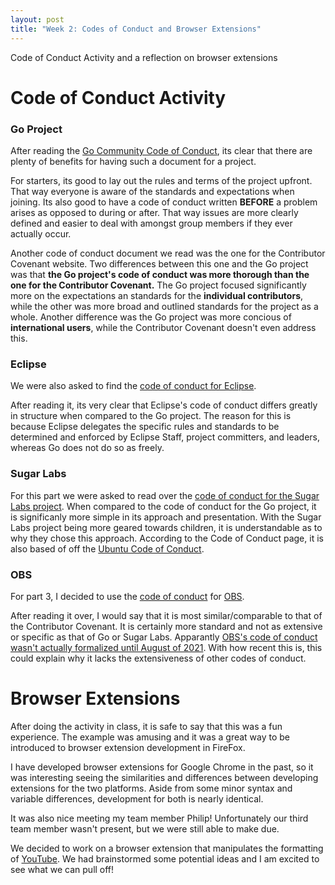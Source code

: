 ```yaml
---
layout: post
title: "Week 2: Codes of Conduct and Browser Extensions"
---
```


Code of Conduct Activity and a reflection on browser extensions
<!--more-->

# Code of Conduct Activity

### Go Project

After reading the [Go Community Code of Conduct](https://go.dev/conduct), its clear that there are plenty of benefits for having such a document for a project. 

For starters, its good to lay out the rules and terms of the project upfront. That way everyone is aware of the standards and expectations when joining. Its also good to have a code of conduct written **BEFORE** a problem arises as opposed to during or after. That way issues are more clearly defined and easier to deal with amongst group members if they ever actually occur. 

Another code of conduct document we read was the one for the Contributor Covenant website. Two differences between this one and the Go project was that **the Go project's code of conduct was more thorough than the one for the Contributor Covenant.** The Go project focused significantly more on the expectations an standards for the **individual contributors**, while the other was more broad and outlined standards for the project as a whole. Another difference was the Go project was more concious of **international users**, while the Contributor Covenant doesn't even address this. 

### Eclipse 

We were also asked to find the [code of conduct for Eclipse](https://www.eclipse.org/org/documents/Community_Code_of_Conduct.php). 

After reading it, its very clear that Eclipse's code of conduct differs greatly in structure when compared to the Go project. The reason for this is because Eclipse delegates the specific rules and standards to be determined and enforced by Eclipse Staff, project committers, and leaders, whereas Go does not do so as freely.

### Sugar Labs

For this part we were asked to read over the [code of conduct for the Sugar Labs project](https://wiki.sugarlabs.org/go/Sugar_Labs/Legal/Code_of_Conduct). When compared to the code of conduct for the Go project, it is significanly more simple in its approach and presentation. With the Sugar Labs project being more geared towards children, it is understandable as to why they chose this approach. According to the Code of Conduct page, it is also based of off the [Ubuntu Code of Conduct](https://ubuntu.com/community/code-of-conduct).

### OBS

For part 3, I decided to use the [code of conduct](https://github.com/obsproject/obs-studio/blob/master/COC.rst) for [OBS](https://obsproject.com/).

After reading it over, I would say that it is most similar/comparable to that of the Contributor Covenant. It is certainly more standard and not as extensive or specific as that of Go or Sugar Labs. Apparantly [OBS's code of conduct wasn't actually formalized until August of 2021](https://twitter.com/obsproject/status/1422269729247571969). With how recent this is, this could explain why it lacks the extensiveness of other codes of conduct.

# Browser Extensions

After doing the activity in class, it is safe to say that this was a fun experience. The example was amusing and it was a great way to be introduced to browser extension development in FireFox.

I have developed browser extensions for Google Chrome in the past, so it was interesting seeing the similarities and differences between developing extensions for the two platforms. Aside from some minor syntax and variable differences, development for both is nearly identical.

It was also nice meeting my team member Philip! Unfortunately our third team member wasn't present, but we were still able to make due.

We decided to work on a browser extension that manipulates the formatting of [YouTube](https://youtube.com). We had brainstormed some potential ideas and I am excited to see what we can pull off!